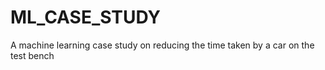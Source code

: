 # ML_CASE_STUDY
A machine learning case study on reducing the time taken by a car on the test bench
